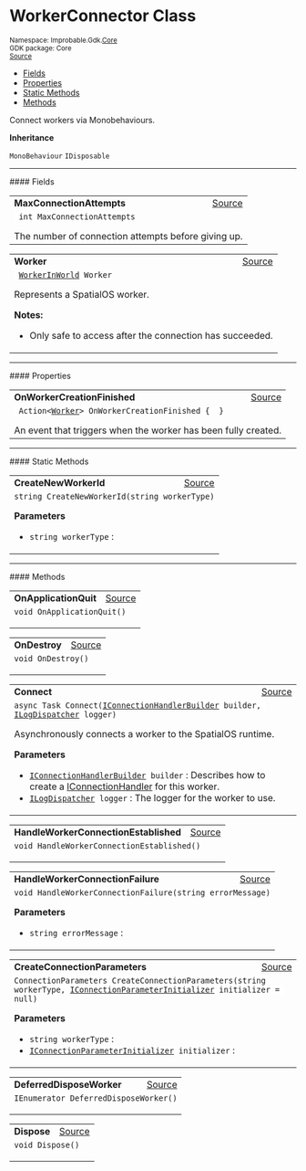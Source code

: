 
# WorkerConnector Class
<sup>
Namespace: Improbable.Gdk.<a href="{{urlRoot}}/api/core-index">Core</a><br/>
GDK package: Core<br/>
<a href="https://www.github.com/spatialos/gdk-for-unity/blob/e31c47b5050ee67cafe8962204aa86a259095db0/workers/unity/Packages/io.improbable.gdk.core/Worker/WorkerConnector.cs/#L15">Source</a>
<style>
a code {
                    padding: 0em 0.25em!important;
}
code {
                    background-color: #ffffff!important;
}
</style>
</sup>
<nav id="pageToc" class="page-toc"><ul><li><a href="#fields">Fields</a>
<li><a href="#properties">Properties</a>
<li><a href="#static-methods">Static Methods</a>
<li><a href="#methods">Methods</a>
</ul></nav>

</p>



<p>Connect workers via Monobehaviours. </p>



</p>

<b>Inheritance</b>

<code>MonoBehaviour</code>
<code>IDisposable</code>






</p>
<hr style="width:100%; border-top-color:#d8d8d8" />
#### Fields


</p>




<table width="100%">
    <tr>
        <td style="border-right:none"><b>MaxConnectionAttempts</b></td>
        <td style="border-left:none; text-align:right"><a href="https://www.github.com/spatialos/gdk-for-unity/blob/e31c47b5050ee67cafe8962204aa86a259095db0/workers/unity/Packages/io.improbable.gdk.core/Worker/WorkerConnector.cs/#L20">Source</a></td>
    </tr>
    <tr>
        <td colspan="2">
<code> int MaxConnectionAttempts</code></p>
The number of connection attempts before giving up. 

</td>
    </tr>
</table>


<table width="100%">
    <tr>
        <td style="border-right:none"><b>Worker</b></td>
        <td style="border-left:none; text-align:right"><a href="https://www.github.com/spatialos/gdk-for-unity/blob/e31c47b5050ee67cafe8962204aa86a259095db0/workers/unity/Packages/io.improbable.gdk.core/Worker/WorkerConnector.cs/#L28">Source</a></td>
    </tr>
    <tr>
        <td colspan="2">
<code> <a href="{{urlRoot}}/api/core/worker-in-world">WorkerInWorld</a> Worker</code></p>
Represents a SpatialOS worker. 

</p>

<b>Notes:</b>

<ul>
<li>Only safe to access after the connection has succeeded. </li>
</ul>


</td>
    </tr>
</table>





</p>
<hr style="width:100%; border-top-color:#d8d8d8" />
#### Properties


</p>




<table width="100%">
    <tr>
        <td style="border-right:none"><b>OnWorkerCreationFinished</b></td>
        <td style="border-left:none; text-align:right"><a href="https://www.github.com/spatialos/gdk-for-unity/blob/e31c47b5050ee67cafe8962204aa86a259095db0/workers/unity/Packages/io.improbable.gdk.core/Worker/WorkerConnector.cs/#L35">Source</a></td>
    </tr>
    <tr>
        <td colspan="2">
<code> Action&lt;<a href="{{urlRoot}}/api/core/worker">Worker</a>&gt; OnWorkerCreationFinished {  }</code></p>
An event that triggers when the worker has been fully created. 


</td>
    </tr>
</table>




</p>
<hr style="width:100%; border-top-color:#d8d8d8" />
#### Static Methods


</p>




<table width="100%">
    <tr>
        <td style="border-right:none"><b>CreateNewWorkerId</b></td>
        <td style="border-left:none; text-align:right"><a href="https://www.github.com/spatialos/gdk-for-unity/blob/e31c47b5050ee67cafe8962204aa86a259095db0/workers/unity/Packages/io.improbable.gdk.core/Worker/WorkerConnector.cs/#L189">Source</a></td>
    </tr>
    <tr>
        <td colspan="2">
<code>string CreateNewWorkerId(string workerType)</code></p>



</p>

<b>Parameters</b>

<ul>
<li><code>string workerType</code> : </li>
</ul>





</td>
    </tr>
</table>





</p>
<hr style="width:100%; border-top-color:#d8d8d8" />
#### Methods


</p>




<table width="100%">
    <tr>
        <td style="border-right:none"><b>OnApplicationQuit</b></td>
        <td style="border-left:none; text-align:right"><a href="https://www.github.com/spatialos/gdk-for-unity/blob/e31c47b5050ee67cafe8962204aa86a259095db0/workers/unity/Packages/io.improbable.gdk.core/Worker/WorkerConnector.cs/#L51">Source</a></td>
    </tr>
    <tr>
        <td colspan="2">
<code>void OnApplicationQuit()</code></p>






</td>
    </tr>
</table>


<table width="100%">
    <tr>
        <td style="border-right:none"><b>OnDestroy</b></td>
        <td style="border-left:none; text-align:right"><a href="https://www.github.com/spatialos/gdk-for-unity/blob/e31c47b5050ee67cafe8962204aa86a259095db0/workers/unity/Packages/io.improbable.gdk.core/Worker/WorkerConnector.cs/#L56">Source</a></td>
    </tr>
    <tr>
        <td colspan="2">
<code>void OnDestroy()</code></p>






</td>
    </tr>
</table>


<table width="100%">
    <tr>
        <td style="border-right:none"><b>Connect</b></td>
        <td style="border-left:none; text-align:right"><a href="https://www.github.com/spatialos/gdk-for-unity/blob/e31c47b5050ee67cafe8962204aa86a259095db0/workers/unity/Packages/io.improbable.gdk.core/Worker/WorkerConnector.cs/#L67">Source</a></td>
    </tr>
    <tr>
        <td colspan="2">
<code>async Task Connect(<a href="{{urlRoot}}/api/core/i-connection-handler-builder">IConnectionHandlerBuilder</a> builder, <a href="{{urlRoot}}/api/core/i-log-dispatcher">ILogDispatcher</a> logger)</code></p>
Asynchronously connects a worker to the SpatialOS runtime. 


</p>

<b>Parameters</b>

<ul>
<li><code><a href="{{urlRoot}}/api/core/i-connection-handler-builder">IConnectionHandlerBuilder</a> builder</code> : Describes how to create a <a href="{{urlRoot}}/api/core/i-connection-handler">IConnectionHandler</a> for this worker.</li>
<li><code><a href="{{urlRoot}}/api/core/i-log-dispatcher">ILogDispatcher</a> logger</code> : The logger for the worker to use.</li>
</ul>





</td>
    </tr>
</table>


<table width="100%">
    <tr>
        <td style="border-right:none"><b>HandleWorkerConnectionEstablished</b></td>
        <td style="border-left:none; text-align:right"><a href="https://www.github.com/spatialos/gdk-for-unity/blob/e31c47b5050ee67cafe8962204aa86a259095db0/workers/unity/Packages/io.improbable.gdk.core/Worker/WorkerConnector.cs/#L137">Source</a></td>
    </tr>
    <tr>
        <td colspan="2">
<code>void HandleWorkerConnectionEstablished()</code></p>






</td>
    </tr>
</table>


<table width="100%">
    <tr>
        <td style="border-right:none"><b>HandleWorkerConnectionFailure</b></td>
        <td style="border-left:none; text-align:right"><a href="https://www.github.com/spatialos/gdk-for-unity/blob/e31c47b5050ee67cafe8962204aa86a259095db0/workers/unity/Packages/io.improbable.gdk.core/Worker/WorkerConnector.cs/#L141">Source</a></td>
    </tr>
    <tr>
        <td colspan="2">
<code>void HandleWorkerConnectionFailure(string errorMessage)</code></p>



</p>

<b>Parameters</b>

<ul>
<li><code>string errorMessage</code> : </li>
</ul>





</td>
    </tr>
</table>


<table width="100%">
    <tr>
        <td style="border-right:none"><b>CreateConnectionParameters</b></td>
        <td style="border-left:none; text-align:right"><a href="https://www.github.com/spatialos/gdk-for-unity/blob/e31c47b5050ee67cafe8962204aa86a259095db0/workers/unity/Packages/io.improbable.gdk.core/Worker/WorkerConnector.cs/#L194">Source</a></td>
    </tr>
    <tr>
        <td colspan="2">
<code>ConnectionParameters CreateConnectionParameters(string workerType, <a href="{{urlRoot}}/api/core/i-connection-parameter-initializer">IConnectionParameterInitializer</a> initializer = null)</code></p>



</p>

<b>Parameters</b>

<ul>
<li><code>string workerType</code> : </li>
<li><code><a href="{{urlRoot}}/api/core/i-connection-parameter-initializer">IConnectionParameterInitializer</a> initializer</code> : </li>
</ul>





</td>
    </tr>
</table>


<table width="100%">
    <tr>
        <td style="border-right:none"><b>DeferredDisposeWorker</b></td>
        <td style="border-left:none; text-align:right"><a href="https://www.github.com/spatialos/gdk-for-unity/blob/e31c47b5050ee67cafe8962204aa86a259095db0/workers/unity/Packages/io.improbable.gdk.core/Worker/WorkerConnector.cs/#L215">Source</a></td>
    </tr>
    <tr>
        <td colspan="2">
<code>IEnumerator DeferredDisposeWorker()</code></p>






</td>
    </tr>
</table>


<table width="100%">
    <tr>
        <td style="border-right:none"><b>Dispose</b></td>
        <td style="border-left:none; text-align:right"><a href="https://www.github.com/spatialos/gdk-for-unity/blob/e31c47b5050ee67cafe8962204aa86a259095db0/workers/unity/Packages/io.improbable.gdk.core/Worker/WorkerConnector.cs/#L223">Source</a></td>
    </tr>
    <tr>
        <td colspan="2">
<code>void Dispose()</code></p>






</td>
    </tr>
</table>





